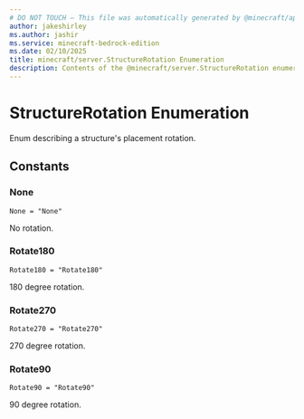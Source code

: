```yaml
---
# DO NOT TOUCH — This file was automatically generated by @minecraft/api-docs-generator, to report problems file an issue at https://github.com/Mojang/minecraft-scripting-libraries
author: jakeshirley
ms.author: jashir
ms.service: minecraft-bedrock-edition
ms.date: 02/10/2025
title: minecraft/server.StructureRotation Enumeration
description: Contents of the @minecraft/server.StructureRotation enumeration.
---
```

# StructureRotation Enumeration

Enum describing a structure's placement rotation.

## Constants
### **None**
`None = "None"`

No rotation.
### **Rotate180**
`Rotate180 = "Rotate180"`

180 degree rotation.
### **Rotate270**
`Rotate270 = "Rotate270"`

270 degree rotation.
### **Rotate90**
`Rotate90 = "Rotate90"`

90 degree rotation.
